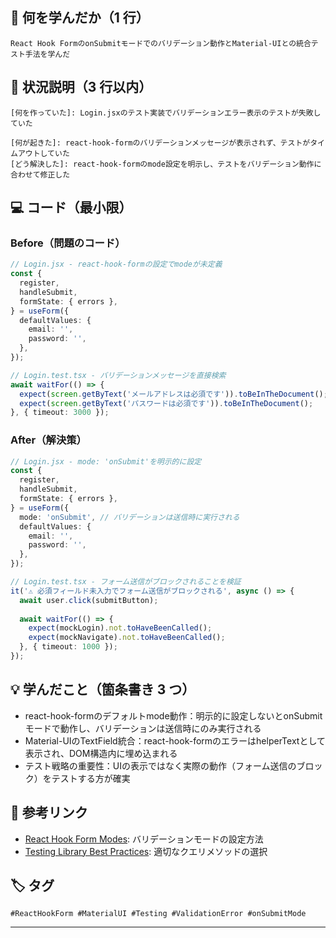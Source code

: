 ## 🎯 何を学んだか（1 行）

```
React Hook FormのonSubmitモードでのバリデーション動作とMaterial-UIとの統合テスト手法を学んだ
```

## 📝 状況説明（3 行以内）

```
[何を作っていた]: Login.jsxのテスト実装でバリデーションエラー表示のテストが失敗していた

[何が起きた]: react-hook-formのバリデーションメッセージが表示されず、テストがタイムアウトしていた
[どう解決した]: react-hook-formのmode設定を明示し、テストをバリデーション動作に合わせて修正した
```

## 💻 コード（最小限）

### Before（問題のコード）

```typescript
// Login.jsx - react-hook-formの設定でmodeが未定義
const {
  register,
  handleSubmit,
  formState: { errors },
} = useForm({
  defaultValues: {
    email: '',
    password: '',
  },
});

// Login.test.tsx - バリデーションメッセージを直接検索
await waitFor(() => {
  expect(screen.getByText('メールアドレスは必須です')).toBeInTheDocument();
  expect(screen.getByText('パスワードは必須です')).toBeInTheDocument();
}, { timeout: 3000 });
```

### After（解決策）

```typescript
// Login.jsx - mode: 'onSubmit'を明示的に設定
const {
  register,
  handleSubmit,
  formState: { errors },
} = useForm({
  mode: 'onSubmit', // バリデーションは送信時に実行される
  defaultValues: {
    email: '',
    password: '',
  },
});

// Login.test.tsx - フォーム送信がブロックされることを検証
it('⚠️ 必須フィールド未入力でフォーム送信がブロックされる', async () => {
  await user.click(submitButton);
  
  await waitFor(() => {
    expect(mockLogin).not.toHaveBeenCalled();
    expect(mockNavigate).not.toHaveBeenCalled();
  }, { timeout: 1000 });
});
```

## 💡 学んだこと（箇条書き 3 つ）

- react-hook-formのデフォルトmode動作：明示的に設定しないとonSubmitモードで動作し、バリデーションは送信時にのみ実行される
- Material-UIのTextField統合：react-hook-formのエラーはhelperTextとして表示され、DOM構造内に埋め込まれる
- テスト戦略の重要性：UIの表示ではなく実際の動作（フォーム送信のブロック）をテストする方が確実

## 🔗 参考リンク

- [React Hook Form Modes](https://react-hook-form.com/docs/useform?utm_source=chatgpt.com#mode): バリデーションモードの設定方法
- [Testing Library Best Practices](https://testing-library.com/docs/guide-which-query/): 適切なクエリメソッドの選択

## 🏷️ タグ

```
#ReactHookForm #MaterialUI #Testing #ValidationError #onSubmitMode
```

---